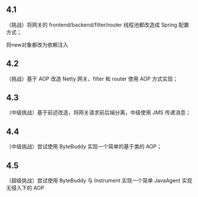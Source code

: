 ## 4.1 

（挑战）将网关的 frontend/backend/filter/router 线程池都改造成 Spring 配置方式；

将new对象都改为依赖注入





## 4.2 

（挑战）基于 AOP 改造 Netty 网关，filter 和 router 使用 AOP 方式实现；



## 4.3

 （中级挑战）基于前述改造，将网关请求前后端分离，中级使用 JMS 传递消息；



## 4.4

 （中级挑战）尝试使用 ByteBuddy 实现一个简单的基于类的 AOP；



## 4.5 

（超级挑战）尝试使用 ByteBuddy 与 Instrument 实现一个简单 JavaAgent 实现无侵入下的 AOP